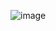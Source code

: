 ![image](https://user-images.githubusercontent.com/55094745/103501582-f3a78a80-4e91-11eb-9cc2-999b01415073.png)
